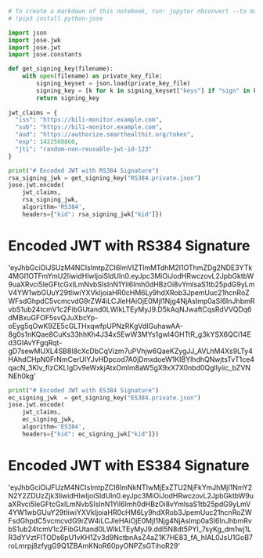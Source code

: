 ```python
# To create a markdown of this notebook, run: jupyter nbconvert --to markdown authorization-example-jwks-and-signatures.ipynb
# !pip3 install python-jose

import json
import jose.jwk
import jose.jwt
import jose.constants

def get_signing_key(filename):
    with open(filename) as private_key_file:
        signing_keyset = json.load(private_key_file)
        signing_key = [k for k in signing_keyset["keys"] if "sign" in k["key_ops"]][0]
        return signing_key
    
jwt_claims = {
  "iss": "https://bili-monitor.example.com",
  "sub": "https://bili-monitor.example.com",
  "aud": "https://authorize.smarthealthit.org/token",
  "exp": 1422568860,
  "jti": "random-non-reusable-jwt-id-123"
}
```


```python
print("# Encoded JWT with RS384 Signature")
rsa_signing_jwk = get_signing_key("RS384.private.json")
jose.jwt.encode(
    jwt_claims,
    rsa_signing_jwk,
    algorithm='RS384',
    headers={"kid": rsa_signing_jwk["kid"]})
```

# Encoded JWT with RS384 Signature

'eyJhbGciOiJSUzM4NCIsImtpZCI6ImVlZTlmMTdhM2I1OThmZDg2NDE3YTk4MGI1OTFmYmU2IiwidHlwIjoiSldUIn0.eyJpc3MiOiJodHRwczovL2JpbGktbW9uaXRvci5leGFtcGxlLmNvbSIsInN1YiI6Imh0dHBzOi8vYmlsaS1tb25pdG9yLmV4YW1wbGUuY29tIiwiYXVkIjoiaHR0cHM6Ly9hdXRob3JpemUuc21hcnRoZWFsdGhpdC5vcmcvdG9rZW4iLCJleHAiOjE0MjI1Njg4NjAsImp0aSI6InJhbmRvbS1ub24tcmV1c2FibGUtand0LWlkLTEyMyJ9.D5kAqNJwaftCqsRdVVQDq6dMBxuGFOF5svQJuXbcYp-oEyg5qOwK9ZE5cGLTHxqwfpUPNzRKgVdIGuhawAA-8g0s1nKQae8CuKs33hhKh4J34xSEwW3MYs1gwI4GHTtR_g3kYSX6QCi14Ed3GIAvYFgqRqt-gD7sewMUXL4SB8I8cXcDbCqVizm7uPVhjw6QaeKZygJJ_AVLhM4Xs9LTy4HAhdCHpN0FrNmCerUIYJvHDpcod7A0jDmxdoeW1KIBYlhdhQNwjtsTvT1ce4qacN_3KIv_fIzCKLIgDv9eWxkjAtxOmIm8aW5gX9xX7X0nbd0QglIyiic_bZVNNEh0kg'




```python
print("# Encoded JWT with ES384 Signature")
ec_signing_jwk  = get_signing_key("ES384.private.json")
jose.jwt.encode(
    jwt_claims,
    ec_signing_jwk,
    algorithm='ES384',
    headers={"kid": ec_signing_jwk["kid"]})
```

# Encoded JWT with ES384 Signature

'eyJhbGciOiJFUzM4NCIsImtpZCI6ImNkNTIwMjExZTU2NjFkYmJhMjI1NmY2N2Y2ZDUzZjk3IiwidHlwIjoiSldUIn0.eyJpc3MiOiJodHRwczovL2JpbGktbW9uaXRvci5leGFtcGxlLmNvbSIsInN1YiI6Imh0dHBzOi8vYmlsaS1tb25pdG9yLmV4YW1wbGUuY29tIiwiYXVkIjoiaHR0cHM6Ly9hdXRob3JpemUuc21hcnRoZWFsdGhpdC5vcmcvdG9rZW4iLCJleHAiOjE0MjI1Njg4NjAsImp0aSI6InJhbmRvbS1ub24tcmV1c2FibGUtand0LWlkLTEyMyJ9.ddl5N8dt5PYI_7syKg_dm1wj1LR3dYVztFlTODs6pU1vKH1Zv3d9NctbnAsZ4aZ1K7HE83_fA_hIAL0JsU1GoB7roLmrpj8zfygG9Q1ZBAmKNoR60pyONPZsGTihoR29'


